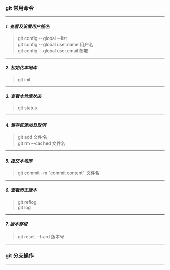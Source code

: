 ### **git 常用命令**
---

#### ***1. 查看及设置用户签名*** 
> git config --global --list  
> git config --global user.name 用户名  
> git config --global user.email 邮箱
---

#### ***2. 初始化本地库*** 
> git init
---

#### ***3. 查看本地库状态*** 
> git status
---

#### ***4. 暂存区添加及取消*** 
> git add 文件名  
> git rm --cached 文件名
---

#### ***5. 提交本地库*** 
> git commit -m "commit content" 文件名
---

#### ***6. 查看历史版本*** 
> git reflog  
> git log
---

#### ***7. 版本穿梭*** 
> git reset --hard 版本号
---

### **git 分支操作**
---

